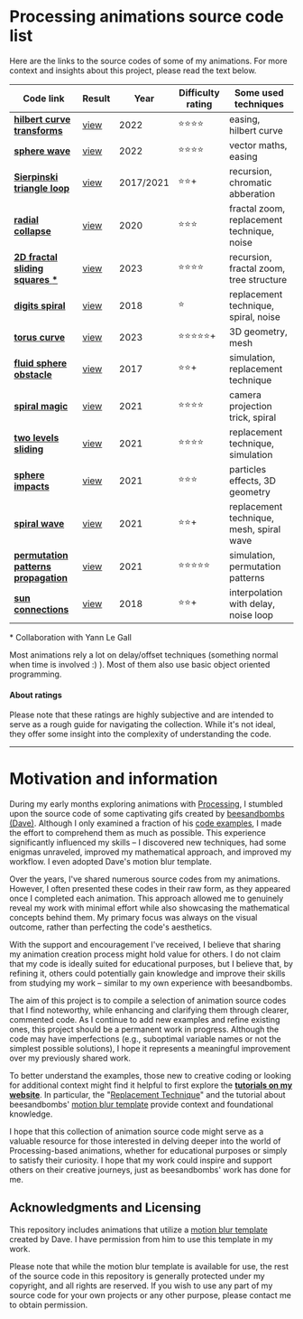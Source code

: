 # Processing animations source code list

Here are the links to the source codes of some of my animations. For more context and insights about this project, please read the text below.


| Code link | Result | Year | Difficulty rating | Some used techniques |
|-------------|--------|------|-------------------|--------------------|
| [**hilbert curve transforms**](https://github.com/Bleuje/processing-animations-code/blob/main/code/hilbertcurvetransforms/hilbertcurvetransforms.pde) | [view](https://bleuje.com/gifanimationsite/single/hilbertcurvetransforms/) | 2022 | ⭐⭐⭐⭐ | easing, hilbert curve |
| [**sphere wave**](https://github.com/Bleuje/processing-animations-code/blob/main/code/spherewave/spherewave.pde) | [view](https://bleuje.com/gifanimationsite/single/spherewave/) | 2022 | ⭐⭐⭐⭐ | vector maths, easing |
| [**Sierpinski triangle loop**](https://github.com/Bleuje/processing-animations-code/blob/main/code/sierpinskiloop/sierpinskiloop.pde) | [view](https://twitter.com/etiennejcb/status/1367173073250758661) | 2017/2021 | ⭐⭐+ | recursion, chromatic abberation |
| [**radial collapse**](https://github.com/Bleuje/processing-animations-code/blob/main/code/radialcollapse/radialcollapse.pde) | [view](https://bleuje.com/gifanimationsite/single/radialcollapse/) | 2020 | ⭐⭐⭐ | fractal zoom, replacement technique, noise |
| [**2D fractal sliding squares** **\***](https://github.com/Bleuje/processing-animations-code/blob/main/code/fractalsliding2d/fractalsliding2d.pde) | [view](https://bleuje.com/gifanimationsite/single/2dfractalslidingsquares/) | 2023 | ⭐⭐⭐⭐ | recursion, fractal zoom, tree structure |
| [**digits spiral**](https://github.com/Bleuje/processing-animations-code/blob/main/code/digitsspiral/digitsspiral.pde) | [view](https://bleuje.com/gifanimationsite/single/digitsspiral/) | 2018 | ⭐ | replacement technique, spiral, noise |
| [**torus curve**](https://github.com/Bleuje/processing-animations-code/blob/main/code/toruscurve/toruscurve.pde) | [view](https://bleuje.com/gifanimationsite/single/toruscurve/) | 2023 | ⭐⭐⭐⭐⭐+ | 3D geometry, mesh |
| [**fluid sphere obstacle**](https://github.com/Bleuje/processing-animations-code/blob/main/code/fluidsphereobstacle/fluidsphereobstacle.pde) | [view](https://bleuje.com/gifanimationsite/single/fluidsphereobstacle/) | 2017 | ⭐⭐+ | simulation, replacement technique |
| [**spiral magic**](https://github.com/Bleuje/processing-animations-code/blob/main/code/spiralmagic/spiralmagic.pde) | [view](https://bleuje.com/gifanimationsite/single/spiralmagic/) | 2021 | ⭐⭐⭐⭐ | camera projection trick, spiral |
| [**two levels sliding**](https://github.com/Bleuje/processing-animations-code/blob/main/code/twolevelssliding/twolevelssliding.pde) | [view](https://bleuje.com/gifanimationsite/single/twolevelssliding/) | 2021 | ⭐⭐⭐⭐ | replacement technique, simulation |
| [**sphere impacts**](https://github.com/Bleuje/processing-animations-code/blob/main/code/sphereimpacts/sphereimpacts.pde) | [view](https://bleuje.com/gifanimationsite/single/sphereimpacts/) | 2021 | ⭐⭐⭐ | particles effects, 3D geometry |
| [**spiral wave**](https://github.com/Bleuje/processing-animations-code/blob/main/code/spiralwave/spiralwave.pde) | [view](https://bleuje.com/gifanimationsite/single/spiralwave/) | 2021 | ⭐⭐+ | replacement technique, mesh, spiral wave |
| [**permutation patterns propagation**](https://github.com/Bleuje/processing-animations-code/blob/main/code/permutationpatternspropagation/permutationpatternspropagation.pde) | [view](https://bleuje.com/gifanimationsite/single/permutationpatternspropagation/) | 2021 | ⭐⭐⭐⭐⭐ | simulation, permutation patterns |
| [**sun connections**](https://github.com/Bleuje/processing-animations-code/blob/main/code/sunconnections/sunconnections.pde) | [view](https://bleuje.com/gifanimationsite/single/sunconnections/) | 2018 | ⭐⭐+ | interpolation with delay, noise loop |

\* Collaboration with Yann Le Gall

Most animations rely a lot on delay/offset techniques (something normal when time is involved :) ). Most of them also use basic object oriented programming.


#### About ratings

Please note that these ratings are highly subjective and are intended to serve as a rough guide for navigating the collection. While it's not ideal, they offer some insight into the complexity of understanding the code.

---

# Motivation and information

During my early months exploring animations with [Processing](https://processing.org/), I stumbled upon the source code of some captivating gifs created by [beesandbombs (Dave)](https://beesandbombs.com/). Although I only examined a fraction of his [code examples](https://gist.github.com/beesandbombs), I made the effort to comprehend them as much as possible. This experience significantly influenced my skills – I discovered new techniques, had some enigmas unraveled, improved my mathematical approach, and improved my workflow. I even adopted Dave's motion blur template.

Over the years, I've shared numerous source codes from my animations. However, I often presented these codes in their raw form, as they appeared once I completed each animation. This approach allowed me to genuinely reveal my work with minimal effort while also showcasing the mathematical concepts behind them. My primary focus was always on the visual outcome, rather than perfecting the code's aesthetics.

With the support and encouragement I've received, I believe that sharing my animation creation process might hold value for others. I do not claim that my code is ideally suited for educational purposes, but I believe that, by refining it, others could potentially gain knowledge and improve their skills from studying my work – similar to my own experience with beesandbombs.

The aim of this project is to compile a selection of animation source codes that I find noteworthy, while enhancing and clarifying them through clearer, commented code. As I continue to add new examples and refine existing ones, this project should be a permanent work in progress. Although the code may have imperfections (e.g., suboptimal variable names or not the simplest possible solutions), I hope it represents a meaningful improvement over my previously shared work.

To better understand the examples, those new to creative coding or looking for additional context might find it helpful to first explore the [**tutorials on my website**](https://bleuje.com/tutorials/). In particular, the "[Replacement Technique](https://bleuje.com/tutorial4/)" and the tutorial about beesandbombs' [motion blur template](https://bleuje.com/tutorial6/) provide context and foundational knowledge. 

I hope that this collection of animation source code might serve as a valuable resource for those interested in delving deeper into the world of Processing-based animations, whether for educational purposes or simply to satisfy their curiosity. I hope that my work could inspire and support others on their creative journeys, just as beesandbombs' work has done for me.

## Acknowledgments and Licensing

This repository includes animations that utilize a [motion blur template](https://bleuje.com/tutorial6/) created by Dave. I have permission from him to use this template in my work.

Please note that while the motion blur template is available for use, the rest of the source code in this repository is generally protected under my copyright, and all rights are reserved. If you wish to use any part of my source code for your own projects or any other purpose, please contact me to obtain permission.
